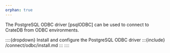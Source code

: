 ```yaml
---
orphan: true
---
```


The PostgreSQL ODBC driver [psqlODBC]
can be used to connect to CrateDB from ODBC environments.

::::{dropdown} Install and configure the PostgreSQL ODBC driver
:::{include} /connect/odbc/install.md
:::
::::
